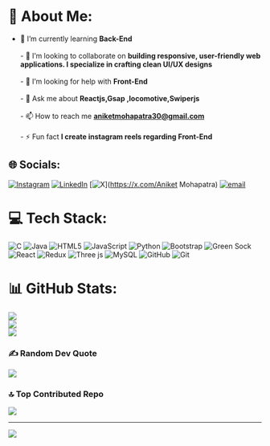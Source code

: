 # 💫 About Me:
- 🌱 I’m currently learning **Back-End**<br><br>- 👯 I’m looking to collaborate on **building responsive, user-friendly web applications. I specialize in crafting clean UI/UX designs**<br><br>- 🤝 I’m looking for help with **Front-End**<br><br>- 💬 Ask me about **Reactjs,Gsap ,locomotive,Swiperjs**<br><br>- 📫 How to reach me **aniketmohapatra30@gmail.com**<br><br>- ⚡ Fun fact **I create instagram reels regarding Front-End**


## 🌐 Socials:
[![Instagram](https://img.shields.io/badge/Instagram-%23E4405F.svg?logo=Instagram&logoColor=white)](https://instagram.com/aniket_mohapatra) [![LinkedIn](https://img.shields.io/badge/LinkedIn-%230077B5.svg?logo=linkedin&logoColor=white)](https://www.linkedin.com/in/aniketmohapatra1) [![X](https://img.shields.io/badge/X-black.svg?logo=X&logoColor=white)](https://x.com/Aniket Mohapatra) [![email](https://img.shields.io/badge/Email-D14836?logo=gmail&logoColor=white)](mailto:aniketmohapatra30@gmail.com) 

# 💻 Tech Stack:
![C](https://img.shields.io/badge/c-%2300599C.svg?style=for-the-badge&logo=c&logoColor=white) ![Java](https://img.shields.io/badge/java-%23ED8B00.svg?style=for-the-badge&logo=openjdk&logoColor=white) ![HTML5](https://img.shields.io/badge/html5-%23E34F26.svg?style=for-the-badge&logo=html5&logoColor=white) ![JavaScript](https://img.shields.io/badge/javascript-%23323330.svg?style=for-the-badge&logo=javascript&logoColor=%23F7DF1E) ![Python](https://img.shields.io/badge/python-3670A0?style=for-the-badge&logo=python&logoColor=ffdd54) ![Bootstrap](https://img.shields.io/badge/bootstrap-%238511FA.svg?style=for-the-badge&logo=bootstrap&logoColor=white) ![Green Sock](https://img.shields.io/badge/green%20sock-88CE02?style=for-the-badge&logo=greensock&logoColor=white) ![React](https://img.shields.io/badge/react-%2320232a.svg?style=for-the-badge&logo=react&logoColor=%2361DAFB) ![Redux](https://img.shields.io/badge/redux-%23593d88.svg?style=for-the-badge&logo=redux&logoColor=white) ![Three js](https://img.shields.io/badge/threejs-black?style=for-the-badge&logo=three.js&logoColor=white) ![MySQL](https://img.shields.io/badge/mysql-4479A1.svg?style=for-the-badge&logo=mysql&logoColor=white) ![GitHub](https://img.shields.io/badge/github-%23121011.svg?style=for-the-badge&logo=github&logoColor=white) ![Git](https://img.shields.io/badge/git-%23F05033.svg?style=for-the-badge&logo=git&logoColor=white)
# 📊 GitHub Stats:
![](https://github-readme-stats.vercel.app/api?username=AniketMohapatra7&theme=dark&hide_border=false&include_all_commits=true&count_private=false)<br/>
![](https://github-readme-streak-stats.herokuapp.com/?user=AniketMohapatra7&theme=dark&hide_border=false)<br/>
![](https://github-readme-stats.vercel.app/api/top-langs/?username=AniketMohapatra7&theme=dark&hide_border=false&include_all_commits=true&count_private=false&layout=compact)

### ✍️ Random Dev Quote
![](https://quotes-github-readme.vercel.app/api?type=horizontal&theme=gruvbox)

### 🔝 Top Contributed Repo
![](https://github-contributor-stats.vercel.app/api?username=AniketMohapatra7&limit=5&theme=dark&combine_all_yearly_contributions=true)

---
[![](https://visitcount.itsvg.in/api?id=AniketMohapatra7&icon=5&color=13)](https://visitcount.itsvg.in)

<!-- Proudly created with GPRM ( https://gprm.itsvg.in ) -->
